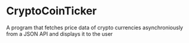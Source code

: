 # CryptoCoinTicker
A program that fetches price data of crypto currencies asynchroniously from a JSON API and displays it to the user
